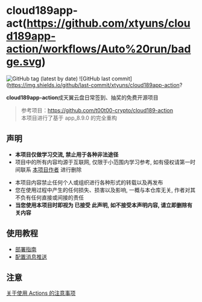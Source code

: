# cloud189app-act(https://github.com/xtyuns/cloud189app-action/workflows/Auto%20run/badge.svg)
![GitHub tag (latest by date)](https://img.shields.io/github/v/tag/xtyuns/cloud189app-action?label=version)
![GitHub last commit](https://img.shields.io/github/last-commit/xtyuns/cloud189app-action?

**cloud189app-action**成天翼云盘日常签到、抽奖的免费开源项目
> 参考项目：https://github.com/t00t00-crypto/cloud189-action  
>本项目进行了基于 app_8.9.0 的完全重构


## 声明
- **本项目仅做学习交流, 禁止用于各种非法途径**
- 项目中的所有内容均源于互联网, 仅限于小范围内学习参考, 如有侵权请第一时间联系 [本项目作者](https://github.com/xtyuns) 进行删除

+ 本项目内容禁止任何个人或组织进行各种形式的转载以及再发布
+ 您在使用过程中产生的任何损失、损害以及影响, 一概与本仓库无关, 作者对其不负有任何直接或间接的责任
+ **当您使用本项目时即视为 已接受 此声明, 如不接受本声明内容, 请立即删除有关内容**

## 使用教程
- [部署指南](docs/deploy.md)
- [配置消息推送](docs/message_push.md)


## 注意
[关于使用 Actions 的注意事项](https://github.com/xtyuns/cloud189app-action/issues/15)
